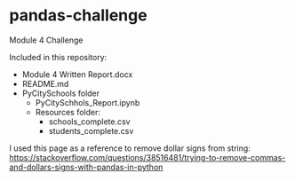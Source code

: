 # pandas-challenge
Module 4 Challenge

Included in this repository:

- Module 4 Written Report.docx
- README.md
- PyCitySchools folder
    - PyCitySchhols_Report.ipynb
    - Resources folder:
        - schools_complete.csv
        - students_complete.csv


I used this page as a reference to remove dollar signs from string:
https://stackoverflow.com/questions/38516481/trying-to-remove-commas-and-dollars-signs-with-pandas-in-python
